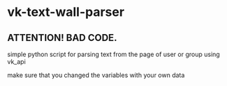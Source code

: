 # vk-text-wall-parser
## ATTENTION! BAD CODE.

simple python script for parsing text from the page of user or group using vk_api

make sure that you changed the variables with your own data
